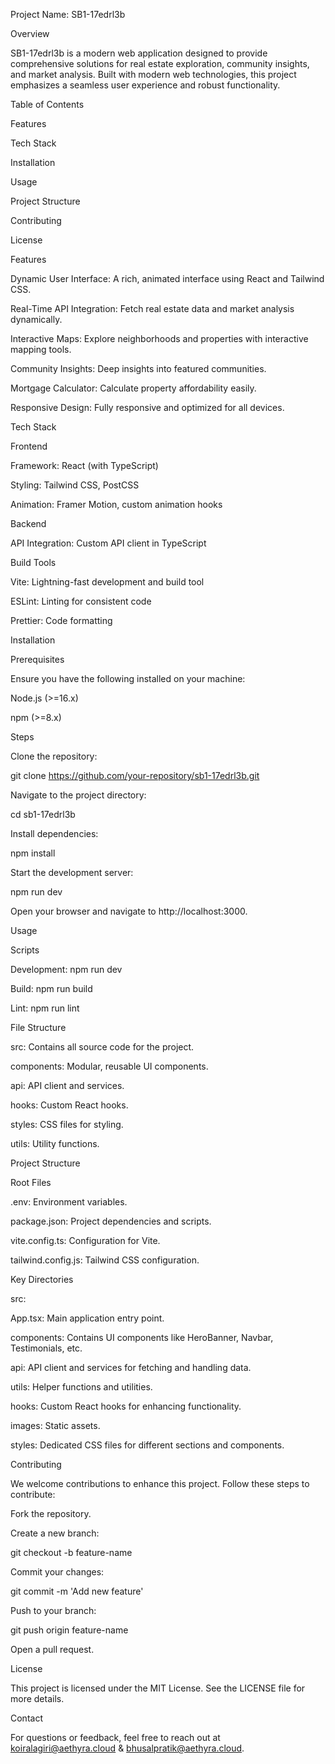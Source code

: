 Project Name: SB1-17edrl3b

Overview

SB1-17edrl3b is a modern web application designed to provide comprehensive solutions for real estate exploration, community insights, and market analysis. Built with modern web technologies, this project emphasizes a seamless user experience and robust functionality.

Table of Contents

Features

Tech Stack

Installation

Usage

Project Structure

Contributing

License

Features

Dynamic User Interface: A rich, animated interface using React and Tailwind CSS.

Real-Time API Integration: Fetch real estate data and market analysis dynamically.

Interactive Maps: Explore neighborhoods and properties with interactive mapping tools.

Community Insights: Deep insights into featured communities.

Mortgage Calculator: Calculate property affordability easily.

Responsive Design: Fully responsive and optimized for all devices.

Tech Stack

Frontend

Framework: React (with TypeScript)

Styling: Tailwind CSS, PostCSS

Animation: Framer Motion, custom animation hooks

Backend

API Integration: Custom API client in TypeScript

Build Tools

Vite: Lightning-fast development and build tool

ESLint: Linting for consistent code

Prettier: Code formatting

Installation

Prerequisites

Ensure you have the following installed on your machine:

Node.js (>=16.x)

npm (>=8.x)

Steps

Clone the repository:

git clone https://github.com/your-repository/sb1-17edrl3b.git

Navigate to the project directory:

cd sb1-17edrl3b

Install dependencies:

npm install

Start the development server:

npm run dev

Open your browser and navigate to http://localhost:3000.

Usage

Scripts

Development: npm run dev

Build: npm run build

Lint: npm run lint

File Structure

src: Contains all source code for the project.

components: Modular, reusable UI components.

api: API client and services.

hooks: Custom React hooks.

styles: CSS files for styling.

utils: Utility functions.

Project Structure

Root Files

.env: Environment variables.

package.json: Project dependencies and scripts.

vite.config.ts: Configuration for Vite.

tailwind.config.js: Tailwind CSS configuration.

Key Directories

src:

App.tsx: Main application entry point.

components: Contains UI components like HeroBanner, Navbar, Testimonials, etc.

api: API client and services for fetching and handling data.

utils: Helper functions and utilities.

hooks: Custom React hooks for enhancing functionality.

images: Static assets.

styles: Dedicated CSS files for different sections and components.

Contributing

We welcome contributions to enhance this project. Follow these steps to contribute:

Fork the repository.

Create a new branch:

git checkout -b feature-name

Commit your changes:

git commit -m 'Add new feature'

Push to your branch:

git push origin feature-name

Open a pull request.

License

This project is licensed under the MIT License. See the LICENSE file for more details.

Contact

For questions or feedback, feel free to reach out at koiralagiri@aethyra.cloud & bhusalpratik@aethyra.cloud.

